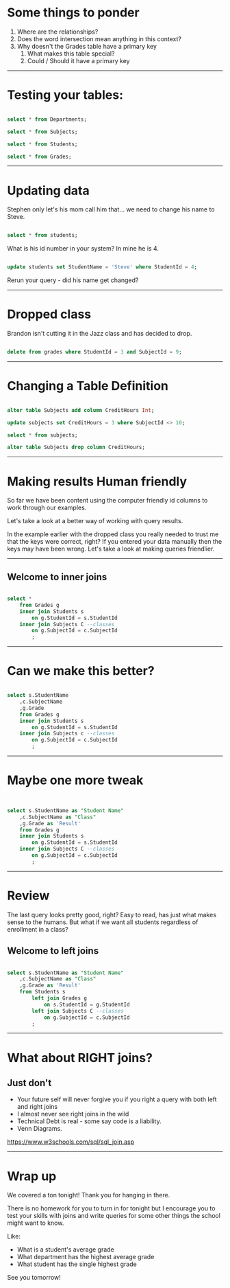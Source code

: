 
# Some things to ponder
1. Where are the relationships?
2. Does the word intersection mean anything in this context?
3. Why doesn't the Grades table have a primary key
	1. What makes this table special?
	2. Could / Should it have a primary key

---

# Testing your tables:

``` sql

select * from Departments; 

select * from Subjects;

select * from Students;

select * from Grades;

```

---

# Updating data

Stephen only let's his mom call him that... we need to change his name to Steve.

``` sql

select * from students;

```


What is his id number in your system? In mine he is 4.

``` sql

update students set StudentName = 'Steve' where StudentId = 4;

```

Rerun your query - did his name get changed?

---

# Dropped class

Brandon isn't cutting it in the Jazz class and has decided to drop.

``` sql

delete from grades where StudentId = 3 and SubjectId = 9;

```


---

# Changing a Table Definition

``` sql

alter table Subjects add column CreditHours Int;

update subjects set CreditHours = 3 where SubjectId <> 10;

select * from subjects;

alter table Subjects drop column CreditHours;

```

---

# Making results Human friendly

So far we have been content using the computer friendly id columns to work through our examples. 

Let's take a look at a better way of working with query results.

In the example earlier with the dropped class you really needed to trust me that the keys were correct, right? If you entered your data manually then the keys may have been wrong. Let's take a look at making queries friendlier. 

---

## Welcome to inner joins 

``` sql

select * 
	from Grades g
	inner join Students s
		on g.StudentId = s.StudentId
	inner join Subjects C --classes
		on g.SubjectId = c.SubjectId
		;

```


---

# Can we make this better?

``` sql

select s.StudentName
	,c.SubjectName
	,g.Grade 
	from Grades g
	inner join Students s
		on g.StudentId = s.StudentId
	inner join Subjects c --classes
		on g.SubjectId = c.SubjectId
		;

```

---

# Maybe one more tweak

``` sql


select s.StudentName as "Student Name"
	,c.SubjectName as "Class"
	,g.Grade as 'Result'
	from Grades g
	inner join Students s
		on g.StudentId = s.StudentId
	inner join Subjects C --classes
		on g.SubjectId = c.SubjectId
		;

```

---

# Review

The last query looks pretty good, right? Easy to read, has just what makes sense to the humans. But what if we want all students regardless of enrollment in a class?

## Welcome to left joins

``` sql

select s.StudentName as "Student Name"
	,c.SubjectName as "Class"
	,g.Grade as 'Result'
	from Students s
		left join Grades g
			on s.StudentId = g.StudentId
		left join Subjects C --classes
			on g.SubjectId = c.SubjectId
		;


```

---

# What about RIGHT joins?

## Just don't
- Your future self will never forgive you if you right a query with both left and right joins
- I almost never see right joins in the wild
- Technical Debt is real - some say code is a liability. 
- Venn Diagrams.

https://www.w3schools.com/sql/sql_join.asp

---

# Wrap up

We covered a ton tonight! Thank you for hanging in there. 

There is no homework for you to turn in for tonight but I encourage you to test your skills with joins and write queries for some other things the school might want to know. 

Like:
- What is a student's average grade
- What department has the highest average grade
- What student has the single highest grade

See you tomorrow!
